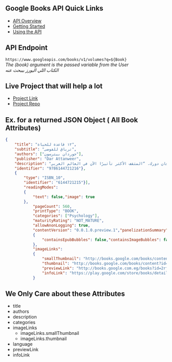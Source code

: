 ## Google Books API Quick Links

- [API Overview](https://developers.google.com/books/docs/overview)
- [Getting Started](https://developers.google.com/books/docs/v1/getting_started)<br>
- [Using the API](https://developers.google.com/books/docs/v1/using)<br>

## API Endpoint
`https://www.googleapis.com/books/v1/volumes?q=${Book}` <br>  *The (book) argument is the passed variable from the User* <br>
*الكتاب اللي اليورز بيبحث عنه*

## Live Project that will help a lot 
- [Project Link](https://liyasthomas.github.io/books/)
- [Project Repo](https://github.com/liyasthomas/books) 

## Ex. for a returned JSON Object ( All Book Attributes)
```JSON
{
    "title": "١٢ قاعدة للحياة",
    "subtitle": "ترياق للفوضى",
    "authors": ["جوردان بيترسون"],
    "publisher": "Dar Attanweer",
    "description": "ساعد جوردان بيترسون الملايين حول العالم من أجل أن يحظوا بحياة منتجة قيّمة. والآن حان دورك. “المثقف الأكثر تأثيرًا الآن في العالم الغربي” The New York Times ليس من الضروري أن تتفق مع آراء بيترسون السياسية حتى تُعجب بهذا الكتاب، فلو تغاضيت عن تصنيفه ككتاب مساعدة ذاتية سترى أنه كتاب مذهل.. جوردان بيترسون عبقري في تناوله لمواضيع كتابه.. كتاب شامل ومشاكس وواقعي في آن. يحاول بيترسون في كتابه هذا إعادتنا إلى ما يعتقد أنه الحقيقة والجمال والخير..تستطيع اعتبار كتاب 12 قاعدة للحياة أرقى ما يمكن أن يكونه كتاب للمساعدة الذاتية.. وأيًا كان تصنيفك له فإن قراءته مزلزلة.بيترسون أصيل في تميّزه ولا يشبه أحدًا من المفكرين المعاصرين.بيترسون شخصية كاريزماتية شديدة الفصاحة، يقدم نموذجًا جديًا لنمط الشخصية العامة، فاليوتيوب ووسائل التواصل الاجتماعي تجعله يصل إلى أكبر شريحة ممكنة من الناس ليتقدم بذلك على سابقيه أمثال برتراند رسل وإيزايا برلين","industryIdentifiers": [{"type": "ISBN_13",
    "identifier": "9786144721216"},
    { 
        "type": "ISBN_10",
        "identifier": "6144721215"}],
        "readingModes": 
        {
            "text": false,"image": true    
        },
            "pageCount": 560,
            "printType": "BOOK",
            "categories": ["Psychology"],
            "maturityRating": "NOT_MATURE",
            "allowAnonLogging": true,
            "contentVersion": "0.0.1.0.preview.1","panelizationSummary": 
            {
                "containsEpubBubbles": false,"containsImageBubbles": false
            },
            "imageLinks": 
            { 
                "smallThumbnail": "http://books.google.com/books/content?id=2rf8DwAAQBAJ&printsec=frontcover&img=1&zoom=5&edge=curl&source=gbs_api",
                "thumbnail": "http://books.google.com/books/content?id=2rf8DwAAQBAJ&printsec=frontcover&img=1&zoom=1&edge=curl&source=gbs_api"},"language": "ar",
                "previewLink": "http://books.google.com.eg/books?id=2rf8DwAAQBAJ&pg=PA1&dq=rules-for-life&hl=&cd=1&source=gbs_api",
                "infoLink": "https://play.google.com/store/books/details?id=2rf8DwAAQBAJ&source=gbs_api","canonicalVolumeLink": "https://play.google.com/store/books/details?id=2rf8DwAAQBAJ"
            }

```

## We Only Care about these Attributes
- title
- authors
- description
- categories
- imageLinks
  - imageLinks.smallThumbnail
  - imageLinks.thumbnail
- language
- previewLink
- infoLink